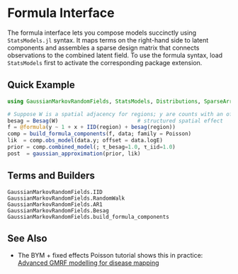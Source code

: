 # Formula Interface

The formula interface lets you compose models succinctly using `StatsModels.jl` syntax.
It maps terms on the right-hand side to latent components and assembles a sparse
design matrix that connects observations to the combined latent field.
To use the formula syntax, load `StatsModels` first to activate the corresponding package extension.

## Quick Example

```julia
using GaussianMarkovRandomFields, StatsModels, Distributions, SparseArrays

# Suppose W is a spatial adjacency for regions; y are counts with an offset
besag = Besag(W)                         # structured spatial effect
f = @formula(y ~ 1 + x + IID(region) + besag(region))
comp = build_formula_components(f, data; family = Poisson)
lik  = comp.obs_model(data.y; offset = data.logE)
prior = comp.combined_model(; τ_besag=1.0, τ_iid=1.0)
post  = gaussian_approximation(prior, lik)
```

## Terms and Builders

```@docs
GaussianMarkovRandomFields.IID
GaussianMarkovRandomFields.RandomWalk
GaussianMarkovRandomFields.AR1
GaussianMarkovRandomFields.Besag
GaussianMarkovRandomFields.build_formula_components
```

## See Also

- The BYM + fixed effects Poisson tutorial shows this in practice: [Advanced GMRF modelling for disease mapping](@ref)

